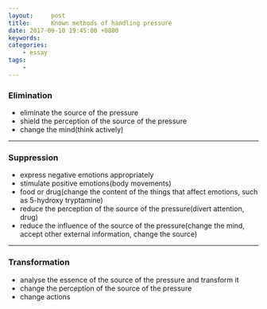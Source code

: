 ```yaml
---
layout:     post
title:      Known methods of handling pressure
date: 2017-09-10 19:45:00 +0800
keywords:   
categories:   
	- essay
tags:		
	- 
---
```


### Elimination  
* eliminate the source of the pressure  
* shield the perception of the source of the pressure  
* change the mind(think actively)  

---
### Suppression  
* express negative emotions appropriately  
* stimulate positive emotions(body movements)  
* food or drug(change the content of the things that affect emotions, such as 5-hydroxy tryptamine)  
* reduce the perception of the source of the pressure(divert attention, drug)  
* reduce the influence of the source of the pressure(change the mind, accept other external information, change the source)  
 
---
### Transformation  
* analyse the essence of the source of the pressure and transform it  
* change the perception of the source of the pressure  
* change actions  
